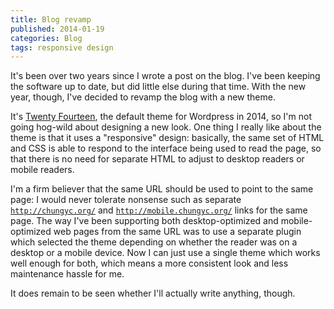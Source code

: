 ```yaml
---
title: Blog revamp
published: 2014-01-19
categories: Blog
tags: responsive design
---
```


It's been over two years since I wrote a post on the blog.  I've been keeping the software
up to date, but did little else during that time.  With the new year, though, I've decided
to revamp the blog with a new theme.

<!--more-->

It's <a href="https://wordpress.org/themes/twentyfourteen">Twenty Fourteen</a>, the default
theme for Wordpress in 2014, so I'm not going hog-wild about designing a new look.  One
thing I really like about the theme is that it uses a "responsive" design: basically, the
same set of HTML and CSS is able to respond to the interface being used to read the page,
so that there is no need for separate HTML to adjust to desktop readers or mobile readers.

I'm a firm believer that the same URL should be used to point to the same page: I would
never tolerate nonsense such as separate <code>http://chungyc.org/</code> and
<code>http://mobile.chungyc.org/</code> links for the same page.  The way I've been
supporting both desktop-optimized and mobile-optimized web pages from the same URL was to
use a separate plugin which selected the theme depending on whether the reader was on a
desktop or a mobile device.  Now I can just use a single theme which works well enough for
both, which means a more consistent look and less maintenance hassle for me.

It does remain to be seen whether I'll actually write anything, though.
